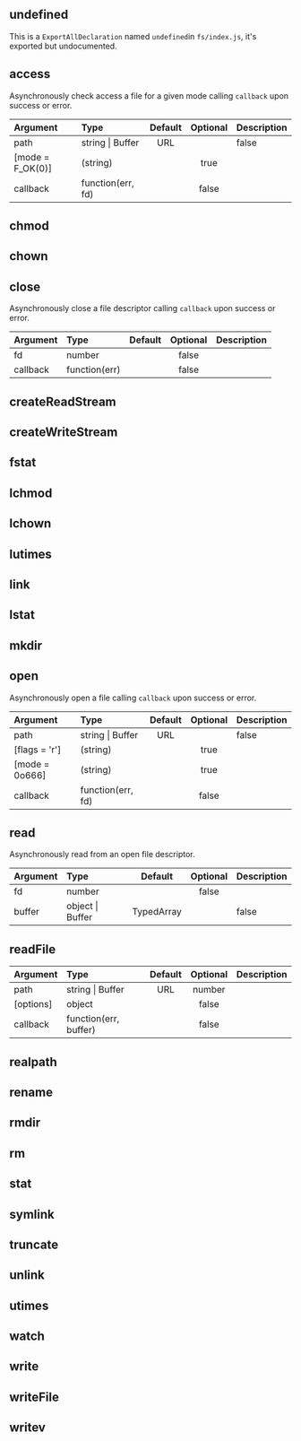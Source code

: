 
## undefined

This is a `ExportAllDeclaration` named `undefined`in `fs/index.js`, it's exported but undocumented.



## access

Asynchronously check access a file for a given mode calling `callback`
upon success or error.

| Argument | Type | Default | Optional | Description |
| :---     | :--- | :---:   | :---:    | :---        |
| path | string \| Buffer | URL |  | false |  |
| [mode = F_OK(0)] | (string) |  | true |  |
| callback | function(err, fd) |  | false |  |

## chmod




## chown




## close

Asynchronously close a file descriptor calling `callback` upon success or error.

| Argument | Type | Default | Optional | Description |
| :---     | :--- | :---:   | :---:    | :---        |
| fd | number |  | false |  |
| callback | function(err) |  | false |  |

## createReadStream




## createWriteStream




## fstat




## lchmod




## lchown




## lutimes




## link




## lstat




## mkdir




## open

Asynchronously open a file calling `callback` upon success or error.

| Argument | Type | Default | Optional | Description |
| :---     | :--- | :---:   | :---:    | :---        |
| path | string \| Buffer | URL |  | false |  |
| [flags = 'r'] | (string) |  | true |  |
| [mode = 0o666] | (string) |  | true |  |
| callback | function(err, fd) |  | false |  |

## read

Asynchronously read from an open file descriptor.

| Argument | Type | Default | Optional | Description |
| :---     | :--- | :---:   | :---:    | :---        |
| fd | number |  | false |  |
| buffer | object \| Buffer | TypedArray |  | false |  |

## readFile



| Argument | Type | Default | Optional | Description |
| :---     | :--- | :---:   | :---:    | :---        |
| path | string \| Buffer | URL | number  |  | false |  |
| [options] | object |  | false |  |
| callback | function(err, buffer) |  | false |  |

## realpath




## rename




## rmdir




## rm




## stat




## symlink




## truncate




## unlink




## utimes




## watch




## write




## writeFile




## writev



